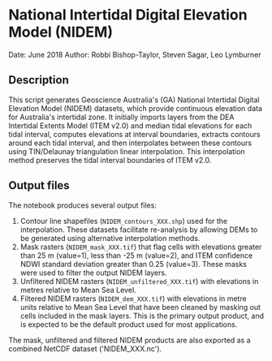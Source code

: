 # National Intertidal Digital Elevation Model (NIDEM)

Date: June 2018
Author: Robbi Bishop-Taylor, Steven Sagar, Leo Lymburner

## Description

This script generates Geoscience Australia's (GA) National Intertidal Digital Elevation Model (NIDEM) datasets, which provide continuous elevation data for Australia's intertidal zone. It initially imports layers from the DEA Intertidal Extents Model (ITEM v2.0) and median tidal elevations for each tidal interval, computes elevations at interval boundaries, extracts contours around each tidal interval, and then interpolates between these contours using TIN/Delaunay triangulation linear interpolation. This interpolation method preserves the tidal interval boundaries of ITEM v2.0.

## Output files

The notebook produces several output files:

1. Contour line shapefiles (`NIDEM_contours_XXX.shp`) used for the interpolation. These datasets facilitate re-analysis by allowing DEMs to be generated using alternative interpolation methods.
2. Mask rasters (`NIDEM_mask_XXX.tif`) that flag cells with elevations greater than 25 m (value=1), less than -25 m (value=2), and ITEM confidence NDWI standard deviation greater than 0.25 (value=3). These masks were used to filter the output NIDEM layers.
3. Unfiltered NIDEM rasters (`NIDEM_unfiltered_XXX.tif`) with elevations in metres relative to Mean Sea Level.
4. Filtered NIDEM rasters (`NIDEM_dem_XXX.tif`) with elevations in metre units relative to Mean Sea Level that have been cleaned by masking out cells included in the mask layers. This is the primary output product, and is expected to be the default product used for most applications.

The mask, unfiltered and filtered NIDEM products are also exported as a combined NetCDF dataset ('NIDEM_XXX.nc').

